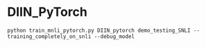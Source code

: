 # DIIN_PyTorch

``python train_mnli_pytorch.py DIIN_pytorch demo_testing_SNLI --training_completely_on_snli --debug_model ``